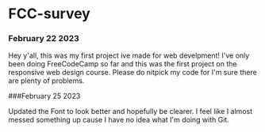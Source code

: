 # FCC-survey

### February 22 2023

Hey y'all, this was my first project ive made for web develpment!
I've only been doing FreeCodeCamp so far and this was the first project on the responsive web design course. Please do nitpick my code for I'm sure there are plenty of problems.

###February 25 2023

Updated the Font to look better and hopefully be clearer. I feel like I almost messed something up cause I have no idea what I'm doing with Git.
